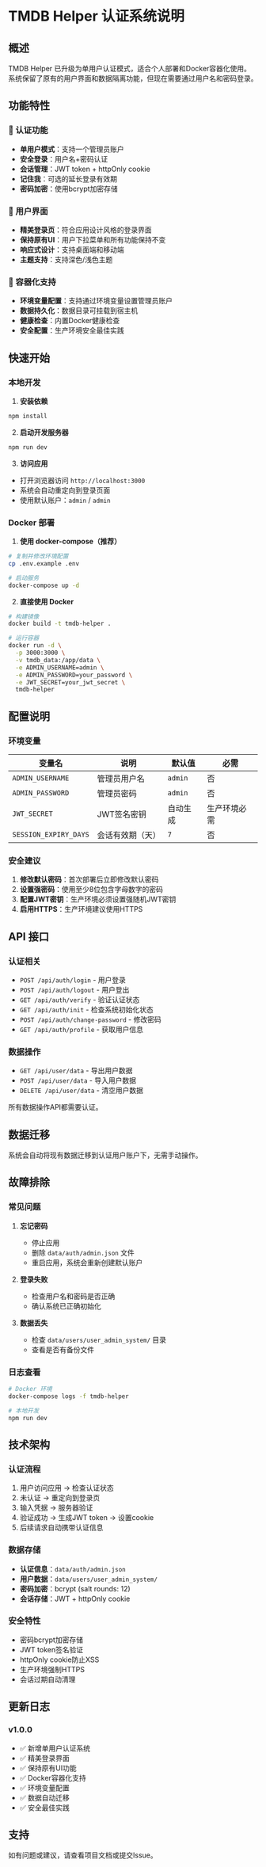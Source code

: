 # TMDB Helper 认证系统说明

## 概述

TMDB Helper 已升级为单用户认证模式，适合个人部署和Docker容器化使用。系统保留了原有的用户界面和数据隔离功能，但现在需要通过用户名和密码登录。

## 功能特性

### 🔐 认证功能
- **单用户模式**：支持一个管理员账户
- **安全登录**：用户名+密码认证
- **会话管理**：JWT token + httpOnly cookie
- **记住我**：可选的延长登录有效期
- **密码加密**：使用bcrypt加密存储

### 🎨 用户界面
- **精美登录页**：符合应用设计风格的登录界面
- **保持原有UI**：用户下拉菜单和所有功能保持不变
- **响应式设计**：支持桌面端和移动端
- **主题支持**：支持深色/浅色主题

### 🐳 容器化支持
- **环境变量配置**：支持通过环境变量设置管理员账户
- **数据持久化**：数据目录可挂载到宿主机
- **健康检查**：内置Docker健康检查
- **安全配置**：生产环境安全最佳实践

## 快速开始

### 本地开发

1. **安装依赖**
```bash
npm install
```

2. **启动开发服务器**
```bash
npm run dev
```

3. **访问应用**
- 打开浏览器访问 `http://localhost:3000`
- 系统会自动重定向到登录页面
- 使用默认账户：`admin` / `admin`

### Docker 部署

1. **使用 docker-compose（推荐）**
```bash
# 复制并修改环境配置
cp .env.example .env

# 启动服务
docker-compose up -d
```

2. **直接使用 Docker**
```bash
# 构建镜像
docker build -t tmdb-helper .

# 运行容器
docker run -d \
  -p 3000:3000 \
  -v tmdb_data:/app/data \
  -e ADMIN_USERNAME=admin \
  -e ADMIN_PASSWORD=your_password \
  -e JWT_SECRET=your_jwt_secret \
  tmdb-helper
```

## 配置说明

### 环境变量

| 变量名 | 说明 | 默认值 | 必需 |
|--------|------|--------|------|
| `ADMIN_USERNAME` | 管理员用户名 | `admin` | 否 |
| `ADMIN_PASSWORD` | 管理员密码 | `admin` | 否 |
| `JWT_SECRET` | JWT签名密钥 | 自动生成 | 生产环境必需 |
| `SESSION_EXPIRY_DAYS` | 会话有效期（天） | `7` | 否 |

### 安全建议

1. **修改默认密码**：首次部署后立即修改默认密码
2. **设置强密码**：使用至少8位包含字母数字的密码
3. **配置JWT密钥**：生产环境必须设置强随机JWT密钥
4. **启用HTTPS**：生产环境建议使用HTTPS

## API 接口

### 认证相关

- `POST /api/auth/login` - 用户登录
- `POST /api/auth/logout` - 用户登出
- `GET /api/auth/verify` - 验证认证状态
- `GET /api/auth/init` - 检查系统初始化状态
- `POST /api/auth/change-password` - 修改密码
- `GET /api/auth/profile` - 获取用户信息

### 数据操作

- `GET /api/user/data` - 导出用户数据
- `POST /api/user/data` - 导入用户数据
- `DELETE /api/user/data` - 清空用户数据

所有数据操作API都需要认证。

## 数据迁移

系统会自动将现有数据迁移到认证用户账户下，无需手动操作。

## 故障排除

### 常见问题

1. **忘记密码**
   - 停止应用
   - 删除 `data/auth/admin.json` 文件
   - 重启应用，系统会重新创建默认账户

2. **登录失败**
   - 检查用户名和密码是否正确
   - 确认系统已正确初始化

3. **数据丢失**
   - 检查 `data/users/user_admin_system/` 目录
   - 查看是否有备份文件

### 日志查看

```bash
# Docker 环境
docker-compose logs -f tmdb-helper

# 本地开发
npm run dev
```

## 技术架构

### 认证流程
1. 用户访问应用 → 检查认证状态
2. 未认证 → 重定向到登录页
3. 输入凭据 → 服务器验证
4. 验证成功 → 生成JWT token → 设置cookie
5. 后续请求自动携带认证信息

### 数据存储
- **认证信息**：`data/auth/admin.json`
- **用户数据**：`data/users/user_admin_system/`
- **密码加密**：bcrypt (salt rounds: 12)
- **会话存储**：JWT + httpOnly cookie

### 安全特性
- 密码bcrypt加密存储
- JWT token签名验证
- httpOnly cookie防止XSS
- 生产环境强制HTTPS
- 会话过期自动清理

## 更新日志

### v1.0.0
- ✅ 新增单用户认证系统
- ✅ 精美登录界面
- ✅ 保持原有UI功能
- ✅ Docker容器化支持
- ✅ 环境变量配置
- ✅ 数据自动迁移
- ✅ 安全最佳实践

## 支持

如有问题或建议，请查看项目文档或提交Issue。
